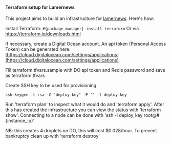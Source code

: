#### Terraform setup for Lamernews

This project aims to build an infrastructure for [lamernews](https://github.com/antirez/lamernews/). Here's how:

Install Terraform:
```#{package_manager} install terraform```
Or via https://terraform.io/downloads.html

If necessary, create a Digital Ocean account. An api token (Personal Access Token) can be generated here: [https://cloud.digitalocean.com/settings/applications](https://cloud.digitalocean.com/settings/applications)

Fill terraform.tfvars.sample with DO api token and Redis password and save as terraform.tfvars

Create SSH key to be used for provisioning:

```ssh-keygen -t rsa -C "deploy-key" -P '' -f deploy-key```

Run 'terraform plan' to inspect what it would do and 'terraform apply'. After this has created the infrastructure you can view the status with 'terraform show'. Connecting to a node can be done with 'ssh -i deploy_key root@#{instance_ip}'

NB: this creates 4 droplets on DO, this will cost $0.028/hour. To prevent bankruptcy clean up with 'terraform destroy'

